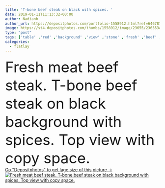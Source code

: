 ```yaml
---
title: 'T-bone beef steak on black with spices. '
date: 2019-01-11T11:13:32+00:00
author: Nadianb
author_url: https://depositphotos.com/portfolio-1558912.html?ref=64678756
image: https://st4.depositphotos.com/thumbs/1558912/image/23655/236553476/api_thumb_450.jpg?forcejpeg=true
type: "post"
tags: ['table' ,'red' ,'background' ,'view' ,'stone' ,'fresh' ,'beef' ,'uncooked' ,'meat' ,'raw' ,'food' ,'cutting' ,'wooden' ,'cooking' ,'steak' ,'ingredient' ,'chop' ,'fillet' ,'black' ,'dark' ,'vegetable' ,'eating' ,'cut' ,'tomato' ,'herbs' ,'pepper' ,'eye' ,'rosemary' ,'garlic' ,'aged' ,'dry' ,'top' ,'seasoning' ,'spices' ,'above' ,'marble' ,'grill' ,'marbled' ,'prime' ,'angus' ,'ribeye' ,'t bone' ,'cutting board' ,'raw meat' ,'beef steak' ,'fresh meat' ,'black angus' ,'flat lay' ,'flatlay' ,'dry aged' ]
categories: 
  - flatlay
---
```

<div aling="center">
            <font size="60"> Fresh meat beef steak. T-bone beef steak on black background with spices. Top view with copy space.</font>   
</div>
<div>
    <a href='https://st4.depositphotos.com/thumbs/1558912/image/23655/236553476/api_thumb_450.jpg?forcejpeg=true?ref=64678756' target=_blank > Go "Depositphotos" to get lage size of this picture ->
        <img href='https://st4.depositphotos.com/thumbs/1558912/image/23655/236553476/api_thumb_450.jpg?forcejpeg=true?ref=64678756' src='https://st4.depositphotos.com/1558912/23655/i/950/depositphotos_236553476-stock-photo-t-bone-beef-steak-on.jpg?forcejpeg=true' alt='Fresh meat beef steak. T-bone beef steak on black background with spices. Top view with copy space.' >
    </a>
</div>
